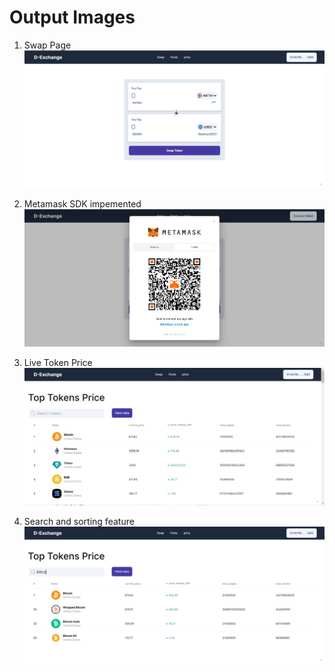# Output Images
1. Swap Page
![Swap Page](./images/homepage.PNG)

2. Metamask SDK impemented
![Metamask SDK](./images/metamask.PNG)

3. Live Token Price
![Token price](./images/price.PNG)

4. Search and sorting feature
![Search](./images/search.PNG)
